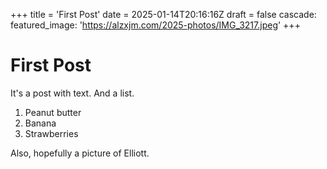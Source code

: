 +++
title = 'First Post'
date = 2025-01-14T20:16:16Z
draft = false
cascade:
  featured_image: 'https://alzxjm.com/2025-photos/IMG_3217.jpeg'
+++

# First Post

It's a post with text. And a list.

1. Peanut butter
2. Banana
3. Strawberries

Also, hopefully a picture of Elliott.
